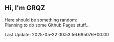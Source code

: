 ## Hi, I'm GRQZ
Here should be something random:  
Planning to do some Github Pages stuff...


Last Update: 2025-05-22 00:53:56.695076+00:00
